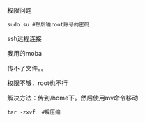 权限问题

```shell
sudo su #然后输root账号的密码
```



ssh远程连接

我用的moba

传不了文件。。

权限不够，root也不行

解决方法：传到/home下。然后使用mv命令移动



```shell
tar -zxvf  #解压缩
```

